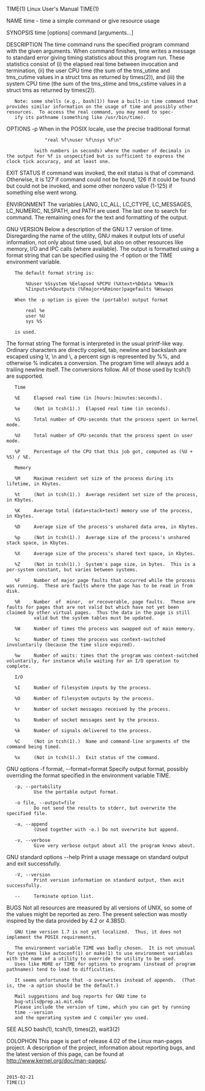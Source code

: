 TIME(1)                                                                                      Linux User's Manual                                                                                      TIME(1)



NAME
       time - time a simple command or give resource usage

SYNOPSIS
       time [options] command [arguments...]

DESCRIPTION
       The  time command runs the specified program command with the given arguments.  When command finishes, time writes a message to standard error giving timing statistics about this program run.  These
       statistics consist of (i) the elapsed real time between invocation and termination, (ii) the user CPU time (the sum of the tms_utime and tms_cutime values in a struct tms as returned  by  times(2)),
       and (iii) the system CPU time (the sum of the tms_stime and tms_cstime values in a struct tms as returned by times(2)).

       Note: some shells (e.g., bash(1)) have a built-in time command that provides similar information on the usage of time and possibly other resources.  To access the real command, you may need to spec-
       ify its pathname (something like /usr/bin/time).

OPTIONS
       -p     When in the POSIX locale, use the precise traditional format

                  "real %f\nuser %f\nsys %f\n"

              (with numbers in seconds) where the number of decimals in the output for %f is unspecified but is sufficient to express the clock tick accuracy, and at least one.

EXIT STATUS
       If command was invoked, the exit status is that of command.  Otherwise, it is 127 if command could not be found, 126 if it could be found but could not be  invoked,  and  some  other  nonzero  value
       (1-125) if something else went wrong.

ENVIRONMENT
       The variables LANG, LC_ALL, LC_CTYPE, LC_MESSAGES, LC_NUMERIC, NLSPATH, and PATH are used.  The last one to search for command.  The remaining ones for the text and formatting of the output.

GNU VERSION
       Below  a description of the GNU 1.7 version of time.  Disregarding the name of the utility, GNU makes it output lots of useful information, not only about time used, but also on other resources like
       memory, I/O and IPC calls (where available).  The output is formatted using a format string that can be specified using the -f option or the TIME environment variable.

       The default format string is:

           %Uuser %Ssystem %Eelapsed %PCPU (%Xtext+%Ddata %Mmax)k
           %Iinputs+%Ooutputs (%Fmajor+%Rminor)pagefaults %Wswaps

       When the -p option is given the (portable) output format

           real %e
           user %U
           sys %S

       is used.

   The format string
       The format is interpreted in the usual printf-like way.  Ordinary characters are directly copied, tab, newline and backslash are escaped using \t, \n and \\, a percent sign is represented by %%, and
       otherwise % indicates a conversion.  The program time will always add a trailing newline itself.  The conversions follow.  All of those used by tcsh(1) are supported.

       Time

       %E     Elapsed real time (in [hours:]minutes:seconds).

       %e     (Not in tcsh(1).)  Elapsed real time (in seconds).

       %S     Total number of CPU-seconds that the process spent in kernel mode.

       %U     Total number of CPU-seconds that the process spent in user mode.

       %P     Percentage of the CPU that this job got, computed as (%U + %S) / %E.

       Memory

       %M     Maximum resident set size of the process during its lifetime, in Kbytes.

       %t     (Not in tcsh(1).)  Average resident set size of the process, in Kbytes.

       %K     Average total (data+stack+text) memory use of the process, in Kbytes.

       %D     Average size of the process's unshared data area, in Kbytes.

       %p     (Not in tcsh(1).)  Average size of the process's unshared stack space, in Kbytes.

       %X     Average size of the process's shared text space, in Kbytes.

       %Z     (Not in tcsh(1).)  System's page size, in bytes.  This is a per-system constant, but varies between systems.

       %F     Number of major page faults that occurred while the process was running.  These are faults where the page has to be read in from disk.

       %R     Number  of  minor,  or recoverable, page faults.  These are faults for pages that are not valid but which have not yet been claimed by other virtual pages.  Thus the data in the page is still
              valid but the system tables must be updated.

       %W     Number of times the process was swapped out of main memory.

       %c     Number of times the process was context-switched involuntarily (because the time slice expired).

       %w     Number of waits: times that the program was context-switched voluntarily, for instance while waiting for an I/O operation to complete.

       I/O

       %I     Number of filesystem inputs by the process.

       %O     Number of filesystem outputs by the process.

       %r     Number of socket messages received by the process.

       %s     Number of socket messages sent by the process.

       %k     Number of signals delivered to the process.

       %C     (Not in tcsh(1).)  Name and command-line arguments of the command being timed.

       %x     (Not in tcsh(1).)  Exit status of the command.

   GNU options
       -f format, --format=format
              Specify output format, possibly overriding the format specified in the environment variable TIME.

       -p, --portability
              Use the portable output format.

       -o file, --output=file
              Do not send the results to stderr, but overwrite the specified file.

       -a, --append
              (Used together with -o.) Do not overwrite but append.

       -v, --verbose
              Give very verbose output about all the program knows about.

   GNU standard options
       --help Print a usage message on standard output and exit successfully.

       -V, --version
              Print version information on standard output, then exit successfully.

       --     Terminate option list.

BUGS
       Not all resources are measured by all versions of UNIX, so some of the values might be reported as zero.  The present selection was mostly inspired by the data provided by 4.2 or 4.3BSD.

       GNU time version 1.7 is not yet localized.  Thus, it does not implement the POSIX requirements.

       The environment variable TIME was badly chosen.  It is not unusual for systems like autoconf(1) or make(1) to use environment variables with the name of a utility to override the utility to be used.
       Uses like MORE or TIME for options to programs (instead of program pathnames) tend to lead to difficulties.

       It seems unfortunate that -o overwrites instead of appends.  (That is, the -a option should be the default.)

       Mail suggestions and bug reports for GNU time to
       bug-utils@prep.ai.mit.edu
       Please include the version of time, which you can get by running
       time --version
       and the operating system and C compiler you used.

SEE ALSO
       bash(1), tcsh(1), times(2), wait3(2)

COLOPHON
       This  page  is  part  of  release  4.02  of  the  Linux  man-pages  project.   A  description  of  the project, information about reporting bugs, and the latest version of this page, can be found at
       http://www.kernel.org/doc/man-pages/.



                                                                                                  2015-02-21                                                                                          TIME(1)
